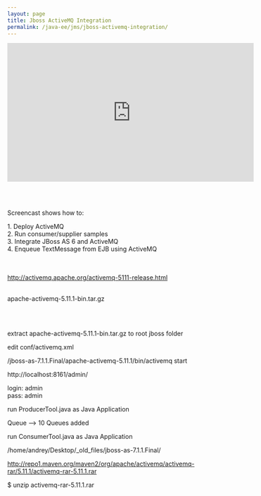 ```yaml
---
layout: page
title: Jboss ActiveMQ Integration
permalink: /java-ee/jms/jboss-activemq-integration/
---
```


<div align="center">
    <iframe width="560" height="315" src="https://www.youtube.com/embed/n8Nb6biyeH4" frameborder="0" allowfullscreen></iframe>
</div>

<br/><br/>

Screencast shows how to:  

1\. Deploy ActiveMQ  
2\. Run consumer/supplier samples  
3\. Integrate JBoss AS 6 and ActiveMQ  
4\. Enqueue TextMessage from EJB using ActiveMQ

<br/><br/>
http://activemq.apache.org/activemq-5111-release.html
<br/><br/>

apache-activemq-5.11.1-bin.tar.gz

<br/><br/>

extract apache-activemq-5.11.1-bin.tar.gz to root jboss folder

edit conf/activemq.xml

/jboss-as-7.1.1.Final/apache-activemq-5.11.1/bin/activemq start


http://localhost:8161/admin/

login: admin  
pass: admin  



run ProducerTool.java as Java Application

Queue --> 10 Queues added


run ConsumerTool.java as Java Application


/home/andrey/Desktop/_old_files/jboss-as-7.1.1.Final/



http://repo1.maven.org/maven2/org/apache/activemq/activemq-rar/5.11.1/activemq-rar-5.11.1.rar


$ unzip activemq-rar-5.11.1.rar

